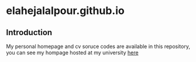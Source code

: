 # elahejalalpour.github.io
## Introduction
My personal homepage and cv soruce codes are available in this repository, you can see my hompage hosted at my university [here](http://ceit.aut.ac.ir/~jalalpour)
